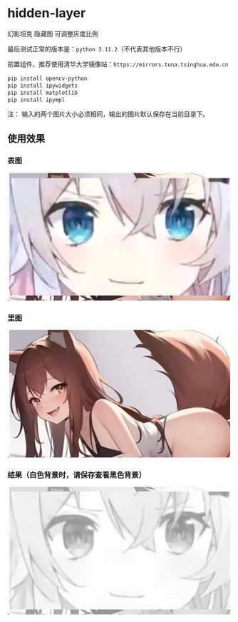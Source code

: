 # hidden-layer
幻影坦克 隐藏图 可调整灰度比例

最后测试正常的版本是：`python 3.11.2`（不代表其他版本不行）

前置组件，推荐使用清华大学镜像站：`https://mirrors.tuna.tsinghua.edu.cn`

```
pip install opencv-python
pip install ipywidgets
pip install matplotlib
pip install ipympl
```
注： 输入的两个图片大小必须相同，输出的图片默认保存在当前目录下。
## 使用效果
### 表图
.<img src="https://github.com/PTA00/hidden-layer/blob/main/%E5%9B%BE%E5%B1%82%200.png" width="496" height="286" />
### 里图
.<img src="https://github.com/PTA00/hidden-layer/blob/main/%E5%9B%BE%E5%B1%82%202.png" width="496" height="286" />
### 结果（白色背景时，请保存查看黑色背景）
.<img src="https://github.com/PTA00/hidden-layer/blob/main/output.png" width="496" height="286" />
